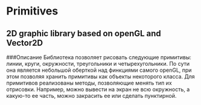 # Primitives 
2D graphic library based on openGL and Vector2D
-------
###Описание
Библиотека позволяет рисовать следующие примитивы: линии, круги, окружности, треугольники и четырехугольники. По сути она является небольшой оберткой над финкциями самого openGL, при этом позволяя хранить примитивы как объекты некоторого класса. Для примитивов реализованы методы, позволяющие менять тип их отрисовки. Например, можно вывести на экран не всю окружность, а какую-то ее часть, можно закрасить ее или сделать пунктирной. 
